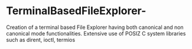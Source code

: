 # TerminalBasedFileExplorer-
Creation of a terminal based File Explorer having both canonical and non canonical mode functionalities. Extensive use of POSIZ C system libraries such as dirent, ioctl, termios
